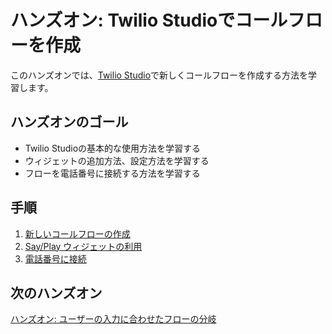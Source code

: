 # ハンズオン: Twilio Studioでコールフローを作成

このハンズオンでは、[Twilio Studio](https://jp.twilio.com/ja/studio)で新しくコールフローを作成する方法を学習します。

## ハンズオンのゴール
- Twilio Studioの基本的な使用方法を学習する
- ウィジェットの追加方法、設定方法を学習する
- フローを電話番号に接続する方法を学習する

## 手順
1. [新しいコールフローの作成](01-Create-Studio-Flow.md)
2. [Say/Play ウィジェットの利用](02-Use-Widgets.md)
3. [電話番号に接続](03-Connect-Flow-To-Phone-Number.md)

## 次のハンズオン

[ハンズオン: ユーザーの入力に合わせたフローの分岐](../02-Split-Flow/00-Overview.md)